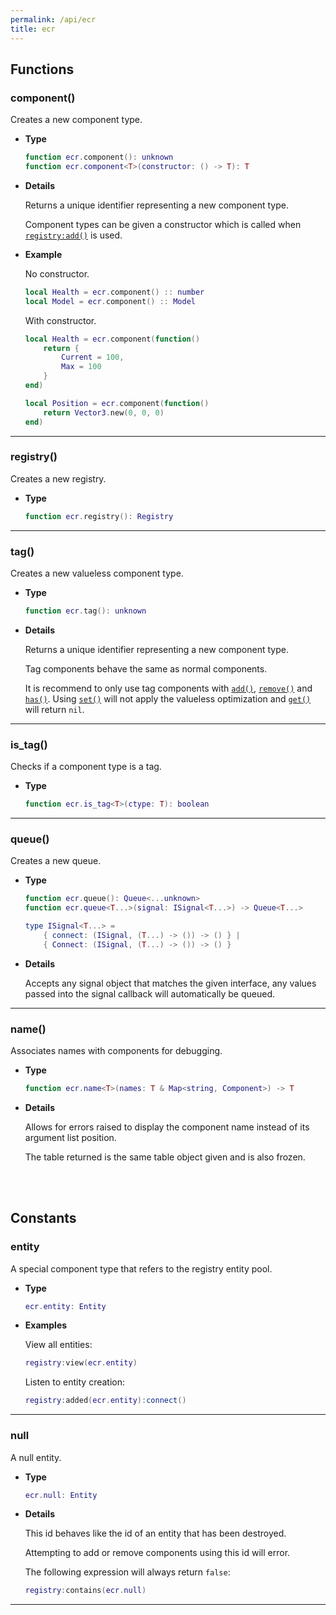 ```yaml
---
permalink: /api/ecr
title: ecr
---
```


## Functions

### component()

Creates a new component type.

- **Type**

    ```lua
    function ecr.component(): unknown
    function ecr.component<T>(constructor: () -> T): T
    ```

- **Details**

    Returns a unique identifier representing a new component type.

    Component types can be given a constructor which is called when [`registry:add()`](Registry#add.md) is used.

- **Example**

    No constructor.

    ```lua
    local Health = ecr.component() :: number
    local Model = ecr.component() :: Model
    ```

    With constructor.

    ```lua
    local Health = ecr.component(function()
        return {
            Current = 100,
            Max = 100
        }
    end)

    local Position = ecr.component(function()
        return Vector3.new(0, 0, 0)
    end)
    ```

---

### registry()

Creates a new registry.

- **Type**

    ```lua
    function ecr.registry(): Registry
    ```

---

### tag()

Creates a new valueless component type.

- **Type**

    ```lua
    function ecr.tag(): unknown
    ```

- **Details**

    Returns a unique identifier representing a new component type.

    Tag components behave the same as normal components.

    It is recommend to only use tag components with [`add()`](Registry.md#add),
    [`remove()`](Registry.md#remove) and [`has()`](Registry.md#has).
    Using [`set()`](Registry.md#set) will not apply the valueless optimization
    and [`get()`](Registry.md#get) will return `nil`.

---

### is_tag()

Checks if a component type is a tag.

- **Type**

    ```lua
    function ecr.is_tag<T>(ctype: T): boolean
    ```

---

### queue()

Creates a new queue.

- **Type**

    ```lua
    function ecr.queue(): Queue<...unknown>
    function ecr.queue<T...>(signal: ISignal<T...>) -> Queue<T...>

    type ISignal<T...> = 
        { connect: (ISignal, (T...) -> ()) -> () } |
        { Connect: (ISignal, (T...) -> ()) -> () }
    ```

- **Details**

    Accepts any signal object that matches the given interface,
    any values passed into the signal callback will automatically be queued.

---

### name()

Associates names with components for debugging.

- **Type**

    ```lua
    function ecr.name<T>(names: T & Map<string, Component>) -> T
    ```

- **Details**

    Allows for errors raised to display the component name instead of its
    argument list position.

    The table returned is the same table object given and is also frozen.

<br><br>

## Constants

### entity

A special component type that refers to the registry entity pool.

- **Type**
  
    ```lua
    ecr.entity: Entity
    ```

- **Examples**

    View all entities:

    ```lua
    registry:view(ecr.entity)
    ```

    Listen to entity creation:

    ```lua
    registry:added(ecr.entity):connect()
    ```

---

### null

A null entity.

- **Type**
  
    ```lua
    ecr.null: Entity
    ```

- **Details**

    This id behaves like the id of an entity that has been destroyed.

    Attempting to add or remove components using this id will error.
  
    The following expression will always return `false`:

    ```lua
    registry:contains(ecr.null)
    ```

---
